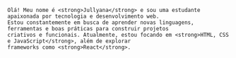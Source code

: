 
    Olá! Meu nome é <strong>Jullyana</strong> e sou uma estudante apaixonada por tecnologia e desenvolvimento web. 
    Estou constantemente em busca de aprender novas linguagens, ferramentas e boas práticas para construir projetos 
    criativos e funcionais. Atualmente, estou focando em <strong>HTML, CSS e JavaScript</strong>, além de explorar 
    frameworks como <strong>React</strong>.
  </p>
  <p
    Acredito que a prática é o melhor caminho para o aprendizado, por isso criei este portfólio para compartilhar 
    meus projetos e minha evolução como desenvolvedora. Seja bem-vindo(a)!
  </p>
</section>

